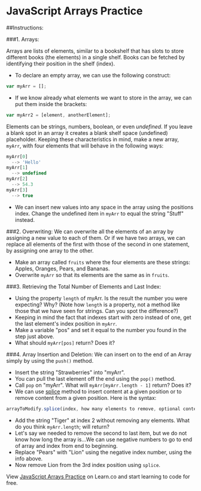 

# JavaScript Arrays Practice


##Instructions:

###1. Arrays:

Arrays are lists of elements, similar to a bookshelf that has slots to store different books (the elements) in a single shelf. Books can be fetched by identifying their position in the shelf (index).

*  To declare an empty array, we can use the following construct:
```javascript
var myArr = [];
```
*  If we know already what elements we want to store in the array, we can put them inside the brackets:
```javascript
var myArr2 = [element, anotherElement];
```
Elements can be strings, numbers, boolean, or even *undefined*. If you leave a blank spot in an array it creates a blank shelf space (undefined) placeholder. Keeping these characteristics in mind, make a new array, `myArr`, with four elements that will behave in the following ways:
```javascript
myArr[0]
  --> 'Hello'
myArr[1]
  --> undefined
myArr[2]
  --> 54.3
myArr[3]
  --> true
```
*  We can insert new values into any space in the array using the positions index. Change the undefined item in `myArr` to equal the string "Stuff" instead.


###2. Overwriting:
We can overwrite all the elements of an array by assigning a new value to each of them. Or if we have two arrays, we can replace all elements of the first with those of the second in one statement, by assigning one array to the other.
*  Make an array called `fruits` where the four elements are these strings: Apples, Oranges, Pears, and Bananas.
*  Overwrite `myArr` so that its elements are the same as in `fruits`.

###3. Retrieving the Total Number of Elements and Last Index:
*  Using the property `length` of myArr. Is the result the number you were expecting? Why? (Note how `length` is a property, not a method like those that we have seen for strings. Can you spot the difference?)
*  Keeping in mind the fact that indexes start with zero instead of one, get the last element's index position in `myArr`.
*  Make a variable "pos" and set it equal to the number you found in the step just above.
*  What should `myArr[pos]` return? Does it?

###4. Array Insertion and Deletion:
We can insert on to the end of an Array simply by using the `push()` method.
*  Insert the string "Strawberries" into "myArr".
*  You can pull the last element off the end using the `pop()` method.
*  Call `pop` on "myArr". What will `myArr[myArr.length - 1]` return? Does it?
*  We can use [splice](http://www.w3schools.com/jsref/jsref_splice.asp) method to insert content at a given position or to remove content from a given position. Here is the syntax:
```javascript
arrayToModify.splice(index, how many elements to remove, optional content to add);
```
*  Add the string "Tiger" at index 2 without removing any elements. What do you think `myArr.length`; will return?
*  Let's say we needed to remove the second to last item, but we do not know how long the array is...We can use negative numbers to go to end of array and index from end to beginning.
*  Replace "Pears" with "Lion" using the negative index number, using the info above.
*  Now remove Lion from the 3rd index position using `splice`.

<p data-visibility='hidden'>View <a href='https://learn.co/lessons/cssi-2-javascript-arrays-practice' title='JavaScript Arrays Practice'>JavaScript Arrays Practice</a> on Learn.co and start learning to code for free.</p>
